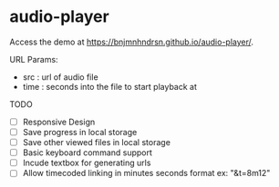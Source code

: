 # audio-player

Access the demo at https://bnjmnhndrsn.github.io/audio-player/.

URL Params:
- src : url of audio file
- time : seconds into the file to start playback at


TODO
- [ ] Responsive Design
- [ ] Save progress in local storage
- [ ] Save other viewed files in local storage
- [ ] Basic keyboard command support
- [ ] Incude textbox for generating urls
- [ ] Allow timecoded linking in minutes seconds format ex: "&t=8m12"
